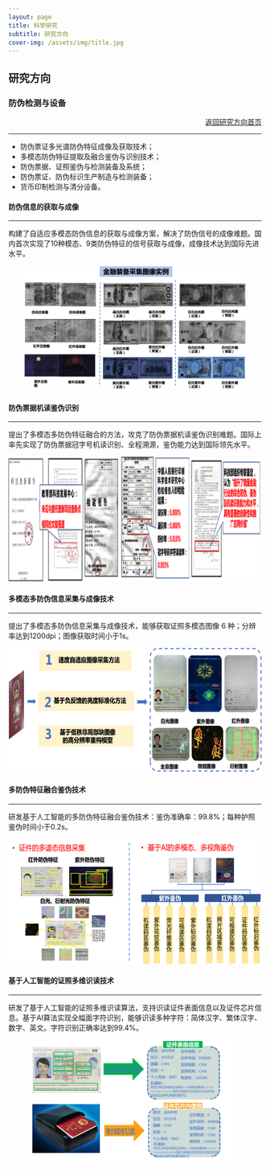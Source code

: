 ```yaml
---
layout: page
title: 科学研究
subtitle: 研究方向
cover-img: /assets/img/title.jpg
---
```

<!--
 * @Author: Conghao Wong
 * @Date: 2023-03-08 19:13:03
 * @LastEditors: Conghao Wong
 * @LastEditTime: 2023-03-14 09:29:05
 * @Description: file content
 * @Github: https://cocoon2wong.github.io
 * Copyright 2023 Conghao Wong, All Rights Reserved.
-->

<link rel="stylesheet" type="text/css" href="/assets/css/user.css">

## 研究方向

<div class="t_grid_back">
    <div>
        <h3>防伪检测与设备</h3>
    </div>
    <div style="text-align: right;">
        <a class="btn btn-info btn-lg get-started-btn btn_dark" href="/researchs/researchs_index">返回研究方向首页</a>
    </div>
</div>

---

- 防伪票证多光谱防伪特征成像及获取技术；
- 多模态防伪特征提取及融合鉴伪与识别技术；
- 防伪票据、证照鉴伪与检测装备及系统；
- 防伪票证、防伪标识生产制造与检测装备；
- 货币印制检测与清分设备。

#### 防伪信息的获取与成像
---

构建了自适应多模态防伪信息的获取与成像方案，解决了防伪信号的成像难题。国内首次实现了10种模态、9类防伪特征的信号获取与成像，成像技术达到国际先进水平。
 
<div style="text-align: center;">
    <img style="height: 250px;" src="/assets/img/researchs/2/image001.png">
</div> 

#### 防伪票据机读鉴伪识别
---

提出了多模态多防伪特征融合的方法，攻克了防伪票据机读鉴伪识别难题。国际上率先实现了防伪票据冠字号机读识别、全程溯源，鉴伪能力达到国际领先水平。

<div style="text-align: center;">
    <img style="height: 250px;" src="/assets/img/researchs/2/image002.png">
</div> 

#### 多模态多防伪信息采集与成像技术
---

提出了多模态多防伪信息采集与成像技术，能够获取证照多模态图像 6 种；分辨率达到1200dpi；图像获取时间小于1s。

<div style="text-align: center;">
    <img style="height: 250px;" src="/assets/img/researchs/2/image003.png">
</div> 
 
#### 多防伪特征融合鉴伪技术
---

研发基于人工智能的多防伪特征融合鉴伪技术：鉴伪准确率：99.8%；每种护照鉴伪时间小于0.2s。

<div style="text-align: center;">
    <img style="height: 250px;" src="/assets/img/researchs/2/image004.png">
</div> 
 

#### 基于人工智能的证照多维识读技术
---

研发了基于人工智能的证照多维识读算法，支持识读证件表面信息以及证件芯片信息。基于AI算法实现全幅面字符识别，能够识读多种字符：简体汉字、繁体汉字、数字、英文。字符识别正确率达到99.4%。
 
<div style="text-align: center;">
    <img style="height: 250px;" src="/assets/img/researchs/2/image005.png">
</div> 
